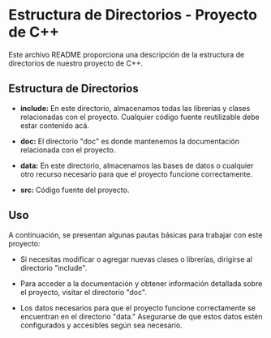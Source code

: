 # Estructura de Directorios - Proyecto de C++

Este archivo README proporciona una descripción de la estructura de directorios de nuestro proyecto de C++.

## Estructura de Directorios

- **include:** En este directorio, almacenamos todas las librerías y clases relacionadas con el proyecto. Cualquier código fuente reutilizable debe estar contenido acá.

- **doc:** El directorio "doc" es donde mantenemos la documentación relacionada con el proyecto.

- **data:** En este directorio, almacenamos las bases de datos o cualquier otro recurso necesario para que el proyecto funcione correctamente.

- **src:** Código fuente del proyecto.

## Uso

A continuación, se presentan algunas pautas básicas para trabajar con este proyecto:

- Si necesitas modificar o agregar nuevas clases o librerías, dirigirse al directorio "include".

- Para acceder a la documentación y obtener información detallada sobre el proyecto, visitar el directorio "doc".

- Los datos necesarios para que el proyecto funcione correctamente se encuentran en el directorio "data." Asegurarse de que estos datos estén configurados y accesibles según sea necesario.
